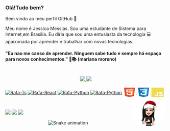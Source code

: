 ### Olá!Tudo bem? 
Bem vindo ao meu perfil GitHub 👋

Meu nome é Jessica Messias. Sou uma estudante de Sistema para Internet,em Brasilia. Eu diria que sou uma entusiasta da tecnologia 💻  apaixonada por aprender e trabalhar com novas tecnologias. 

#### "Eu nao me canso de aprender. Ninguem sabe tudo e sempre há espaço para novos conhecimentos." 🧠📚 (mariana moreno) 

#
<div align="center">
  <a href="https://github.com/jessica-mess">
  <img height="140em" src="https://github-readme-stats.vercel.app/api?username=jessica-mess&show_icons=true&theme=dracula&include_all_commits=true&count_private=true"/>
  <img height="140em" src="https://github-readme-stats.vercel.app/api/top-langs/?username=jessica-mess&layout=compact&langs_count=7&theme=dracula"/>
</div>

  <div style="display: inline_block"><br>
 
  <img align="center" alt="Rafa-Ts" height="30" width="40" src="https://cdn.jsdelivr.net/gh/devicons/devicon/icons/wordpress/wordpress-original.svg">
  <img align="center" alt="Rafa-React" height="30" width="40" src="https://cdn.jsdelivr.net/gh/devicons/devicon/icons/moodle/moodle-original.svg">
  <img align="center" alt="Rafa-Python" height="30" width="40" src="https://cdn.jsdelivr.net/gh/devicons/devicon/icons/photoshop/photoshop-plain.svg">
  <img align="center" alt="Rafa-Python" height="30" width="40" src="https://cdn.jsdelivr.net/gh/devicons/devicon/icons/canva/canva-original.svg">
  <img align="center" alt="Rafa-HTML" height="30" width="40" src="https://raw.githubusercontent.com/devicons/devicon/master/icons/html5/html5-original.svg">
  <img align="center" alt="Rafa-CSS" height="30" width="40" src="https://raw.githubusercontent.com/devicons/devicon/master/icons/css3/css3-original.svg">
  <img align="center" alt="Rafa-Js" height="30" width="40" src="https://raw.githubusercontent.com/devicons/devicon/master/icons/javascript/javascript-plain.svg">
  <img align="right" alt="Rafa-pic" height="90" style="border-radius:50px;" 
       src="https://github.com/jessica-mess/jessica-mess/blob/6c5e3fc74eb79080fda124f5bc22029cfbca1099/gif%20noel.jpeg">
       
</div>

#
  <div> 
    <a href="https://www.linkedin.com/in/jessmes/" target="_blank"><img src="https://img.shields.io/badge/-LinkedIn-%230077B5?style=for-the-badge&logo=linkedin&logoColor=white" target="_blank"></a> 
    <a href = "mailto:jessicamessias9356@gmail.com"><img src="https://img.shields.io/badge/-Gmail-%23333?style=for-the-badge&logo=gmail&logoColor=white" target="_blank"></a>
  <a href="https://instagram.com/jessica_mess" target="_blank"><img src="https://img.shields.io/badge/-Instagram-%23E4405F?style=for-the-badge&logo=instagram&logoColor=white" target="_blank"></a>
    
<div align="center">
  
  ![Snake animation](https://github.com/jessica-mess/jessica-mess/blob/output/github-contribution-grid-snake.svg)
  
</div>
